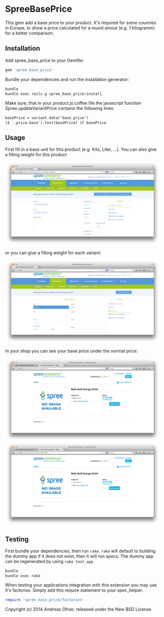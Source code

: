 SpreeBasePrice
==============

This gem add a base price to your product. It's required for some counries in Europe, to show a price calculated for a round amout (e.g. 1 kilogramm) for a better comparison.

Installation
------------

Add spree_base_price to your Gemfile:

```ruby
gem 'spree_base_price'
```

Bundle your dependencies and run the installation generator:

```shell
bundle
bundle exec rails g spree_base_price:install
```

Make sure, that in your product.js.coffee file the javascript function Spree.updateVariantPrice contains the following lines:

    basePrice = variant.data('base_price')
    ($ '.price.base').text(basePrice) if basePrice

Usage
-----

First fill in a base unit for this product (e.g. Kilo, Liter, ...). You can also give a filling weight for this product

![Spree Base Price](screenshot_01.png "Update product")

or you can give a filling weight for each variant:

![Spree Base Price](screenshot_02.png "Update variant")

In your shop you can see your base price under the normal price:

![Spree Base Price](screenshot_03.png "Product with base price")
![Spree Base Price](screenshot_04.png "Product with base price and other variant")

Testing
-------

First bundle your dependencies, then run `rake`. `rake` will default to building the dummy app if it does not exist, then it will run specs. The dummy app can be regenerated by using `rake test_app`.

```shell
bundle
bundle exec rake
```

When testing your applications integration with this extension you may use it's factories.
Simply add this require statement to your spec_helper:

```ruby
require 'spree_base_price/factories'
```

Copyright (c) 2014 Andreas Ofner, released under the New BSD License
